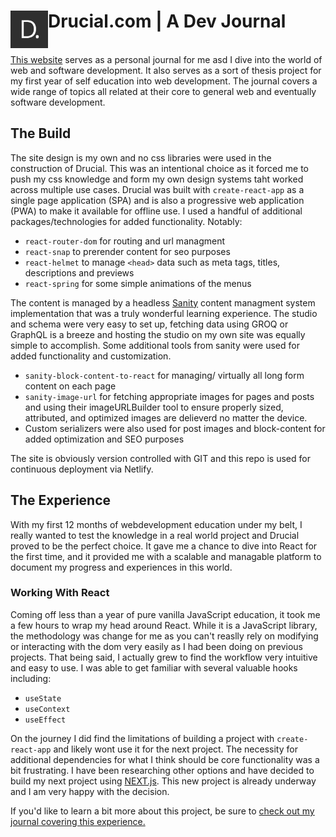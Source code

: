 # Drucial.com | A Dev Journal <a href="https://www.drucial.com" ><img src="build/logo192.png" width="60" align="left"></a>
\
<a href="https://www.drucial.com">This website</a> serves as a personal journal for me asd I dive into the world of web and software development. It also serves as a sort of thesis project for my first year of self education into web development. The journal covers a wide range of topics all related at their core to general web and eventually software development.


## The Build
The site design is my own and no css libraries were used in the construction of Drucial. This was an intentional choice as it forced me to push my css knowledge and form my own design systems taht worked across multiple use cases. Drucial was built with `create-react-app` as a single page application (SPA) and is also a progressive web application (PWA) to make it available for offline use. I used a handful of additional packages/technologies for added functionality. Notably:


- `react-router-dom` for routing and url managment
- `react-snap` to prerender content for seo purposes
- `react-helmet` to manage `<head>` data such as meta tags, titles, descriptions and previews
- `react-spring` for some simple animations of the menus

The content is managed by a headless <a href="https://www.sanity.io/">Sanity</a> content managment system implementation that was a truly wonderful learning experience. The studio and schema were very easy to set up, fetching data using GROQ or GraphQL is a breeze and hosting the studio on my own site was equally simple to accomplish. Some additional tools from sanity were used for added functionality and customization.

- `sanity-block-content-to-react` for managing/ virtually all long form content on each page
- `sanity-image-url` for fetching appropriate images for pages and posts and using their imageURLBuilder tool to ensure properly sized, attributed, and optimized images are delieverd no matter the device.
- Custom serializers were also used for post images and block-content for added optimization and SEO purposes

The site is obviously version controlled with GIT and this repo is used for continuous deployment via Netlify.

## The Experience

With my first 12 months of webdevelopment education under my belt, I really wanted to test the knowledge in a real world project and Drucial proved to be the perfect choice. It gave me a chance to dive into React for the first time, and it provided me with a scalable and managable platform to document my progress and experiences in this world.

### Working With React

Coming off less than a year of pure vanilla JavaScript education, it took me a few hours to wrap my head around React. While it is a JavaScript library, the methodology was change for me as you can't reaslly rely on modifying or interacting with the dom very easily as I had been doing on previous projects. That being said, I actually grew to find the workflow very intuitive and easy to use. I was able to get familiar with several valuable hooks including:
- `useState`
- `useContext`
- `useEffect`

On the journey I did find the limitations of building a project with `create-react-app` and likely wont use it for the next project. The necessity for additional dependencies for what I think should be core functionality was a bit frustrating. I have been researching other options and have decided to build my next project using <a href="https://nextjs.org/">NEXT.js</a>. This new project is already underway and I am very happy with the decision.

If you'd like to learn a bit more about this project, be sure to <a href="https://www.drucial.com/webdev">check out my journal covering this experience.</a>
